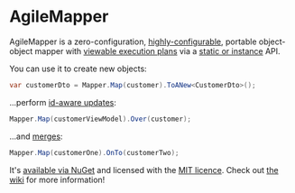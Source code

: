 # AgileMapper
AgileMapper is a zero-configuration, [highly-configurable](https://github.com/agileobjects/AgileMapper/wiki/Configuration), 
portable object-object mapper with [viewable execution plans](https://github.com/agileobjects/AgileMapper/wiki/Using-Execution-Plans) 
via a [static or instance](https://github.com/agileobjects/AgileMapper/wiki/Static-vs-Instance-Mappers) API.

You can use it to create new objects:

```C#
var customerDto = Mapper.Map(customer).ToANew<CustomerDto>();
```

...perform [id-aware updates](https://github.com/agileobjects/AgileMapper/wiki/Performing-Updates):

```C#
Mapper.Map(customerViewModel).Over(customer);
```

...and [merges](https://github.com/agileobjects/AgileMapper/wiki/Performing-Merges):

```C#
Mapper.Map(customerOne).OnTo(customerTwo);
```

It's [available via NuGet](https://www.nuget.org/packages/AgileObjects.AgileMapper) and licensed with the 
[MIT licence](https://github.com/agileobjects/AgileMapper/blob/master/LICENCE.md). Check out [the wiki](https://github.com/agileobjects/AgileMapper/wiki)
for more information!